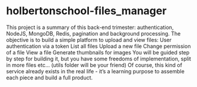# holbertonschool-files_manager
This project is a summary of this back-end trimester: authentication, NodeJS, MongoDB, Redis, pagination and background processing.  The objective is to build a simple platform to upload and view files:  User authentication via a token List all files Upload a new file Change permission of a file View a file Generate thumbnails for images You will be guided step by step for building it, but you have some freedoms of implementation, split in more files etc… (utils folder will be your friend)  Of course, this kind of service already exists in the real life - it’s a learning purpose to assemble each piece and build a full product.
